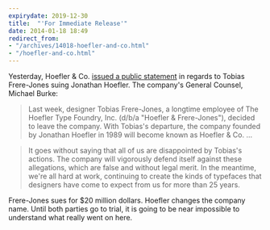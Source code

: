 ```yaml
---
expirydate: 2019-12-30
title:  "'For Immediate Release'"
date: 2014-01-18 18:49
redirect_from:
- "/archives/14018-hoefler-and-co.html"
- "/hoefler-and-co.html"
---
```



Yesterday, Hoefler &amp; Co. [issued a public statement](http://typography.com/press/20140117) in regards to Tobias Frere-Jones suing Jonathan Hoefler. The company's General Counsel, Michael Burke:

> Last week, designer Tobias Frere-Jones, a longtime employee of The Hoefler Type Foundry, Inc. (d/b/a "Hoefler & Frere-Jones"), decided to leave the company. With Tobias's departure, the company founded by Jonathan Hoefler in 1989 will become known as Hoefler & Co. ...


> It goes without saying that all of us are disappointed by Tobias's actions. The company will vigorously defend itself against these allegations, which are false and without legal merit. In the meantime, we're all hard at work, continuing to create the kinds of typefaces that designers have come to expect from us for more than 25 years.

Frere-Jones sues for $20 million dollars. Hoefler changes the company name. Until both parties go to trial, it is going to be near impossible to understand what really went on here.


